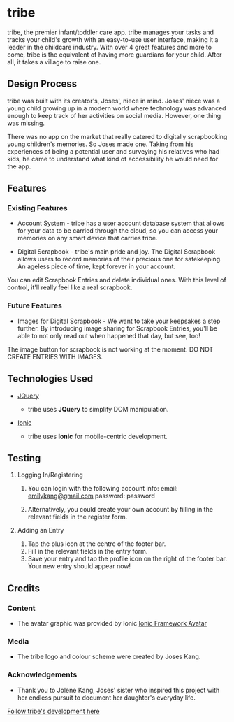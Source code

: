 # tribe


tribe, the premier infant/toddler care app. tribe manages your tasks and tracks your child's growth with an easy-to-use user interface, making it a leader in the childcare industry. With over 4 great features and more to come, tribe is the equivalent of having more guardians for your child. After all, it takes a village to raise one.
 
## Design Process
 
tribe was built with its creator's, Joses', niece in mind. Joses' niece was a young child growing up in a modern world where technology was advanced enough to keep track of her activities on social media. However, one thing was missing.

There was no app on the market that really catered to digitally scrapbooking young children's memories. So Joses made one. Taking from his experiences of being a potential user and surveying his relatives who had kids, he came to understand what kind of accessibility he would need for the app.

## Features
 
### Existing Features
- Account System - tribe has a user account database system that allows for your data to be carried through the cloud, so you can access your memories on any smart device that carries tribe.

- Digital Scrapbook - tribe's main pride and joy. The Digital Scrapbook allows users to record memories of their precious one for safekeeping. An ageless piece of time, kept forever in your account. 

You can edit Scrapbook Entries and delete individual ones. With this level of control, it'll really feel like a real scrapbook.

### Future Features
- Images for Digital Scrapbook - We want to take your keepsakes a step further. By introducing image sharing for Scrapbook Entries, you'll be able to not only read out when happened that day, but see, too! 

The image button for scrapbook is not working at the moment. DO NOT CREATE ENTRIES WITH IMAGES.

## Technologies Used

- [JQuery](https://jquery.com)
    - tribe uses **JQuery** to simplify DOM manipulation.

- [Ionic](https://ionicframework.com)
    - tribe uses **Ionic** for mobile-centric development. 


## Testing

1. Logging In/Registering
    1. You can login with the following account info:
        email: emilykang@gmail.com
        password: password

    2. Alternatively, you could create your own account by filling in the relevant fields in the register form.

2. Adding an Entry
    1. Tap the plus icon at the centre of the footer bar.
    2. Fill in the relevant fields in the entry form.
    3. Save your entry and tap the profile icon on the right of the footer bar. Your new entry should appear now!


## Credits

### Content
- The avatar graphic was provided by Ionic [Ionic Framework Avatar](https://ionicframework.com/docs/api/avatar)

### Media
- The tribe logo and colour scheme were created by Joses Kang.

### Acknowledgements

- Thank you to Jolene Kang, Joses' sister who inspired this project with her endless pursuit to document her daughter's everyday life.

[Follow tribe's development here](https://github.com/blocksome/tribe)